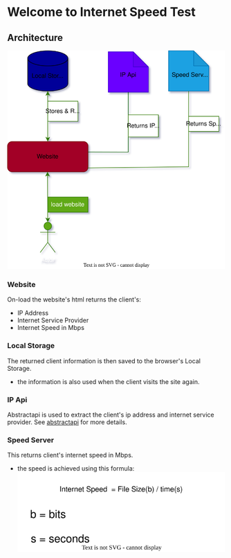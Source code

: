 # Welcome to Internet Speed Test
## Architecture
![architecture](https://github.com/tsxepo-web/InternetSpeedTest/blob/3ee7a020ef7fe867da0dc6a3d8c6575981272e67/SpeedTest.drawio.svg)

### Website
On-load the website's html returns the client's:
- IP Address
- Internet Service Provider
- Internet Speed in Mbps

### Local Storage
The returned client information is then saved to the browser's Local Storage.
- the information is also used when the client visits the site again.

### IP Api
Abstractapi is used to extract the client's ip address and internet service provider.
See [abstractapi](https://www.abstractapi.com) for more details.

### Speed Server
This returns client's internet speed in Mbps.
- the speed is achieved using this formula:
![formula](https://github.com/tsxepo-web/InternetSpeedTest/blob/master/SpeedTestFormula.drawio.svg) 